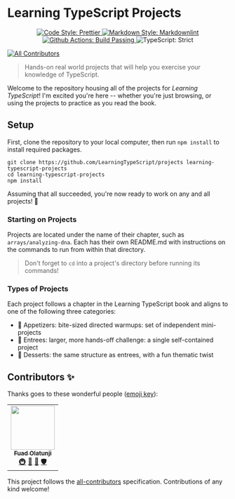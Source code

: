 # Learning TypeScript Projects

<!-- Dev Badge Section -->
<p align="center">
  <a href="https://github.com/LearningTypeScript/projects/actions/workflows/prettier.yml">
    <img alt="Code Style: Prettier" src="https://img.shields.io/badge/code_style-prettier-14cc21.svg">
  </a>
  <a href="https://github.com/LearningTypeScript/projects/actions/workflows/markdown.yml">
    <img alt="Markdown Style: Markdownlint" src="https://img.shields.io/badge/markdown_style-markdownlint-14cc21.svg">
  </a>
  <a href="https://github.com/LearningTypeScript/projects/actions">
    <img alt="Github Actions: Build Passing" src="https://img.shields.io/badge/github_actions-build_passing-14cc21.svg">
  </a>
  <img alt="TypeScript: Strict" src="https://img.shields.io/badge/typescript-strict-14cc21.svg">
</p>

<!-- ALL-CONTRIBUTORS-BADGE:START - Do not remove or modify this section -->

[![All Contributors](https://img.shields.io/badge/all_contributors-1-orange.svg?style=flat-square)](#contributors-)

<!-- ALL-CONTRIBUTORS-BADGE:END -->

> Hands-on real world projects that will help you exercise your knowledge of TypeScript.

Welcome to the repository housing all of the projects for _Learning TypeScript_!
I'm excited you're here -- whether you're just browsing, or using the projects to practice as you read the book.

## Setup

First, clone the repository to your local computer, then run `npm install` to install required packages.

```shell
git clone https://github.com/LearningTypeScript/projects learning-typescript-projects
cd learning-typescript-projects
npm install
```

Assuming that all succeeded, you're now ready to work on any and all projects! 🚀

### Starting on Projects

<!-- TODO: switch to the first project they'd ever need to work on -->

Projects are located under the name of their chapter, such as `arrays/analyzing-dna`.
Each has their own README.md with instructions on the commands to run from within that directory.

> Don't forget to `cd` into a project's directory before running its commands!

### Types of Projects

Each project follows a chapter in the Learning TypeScript book and aligns to one of the following three categories:

- 🥗 Appetizers: bite-sized directed warmups: set of independent mini-projects
- 🍲 Entrees: larger, more hands-off challenge: a single self-contained project
- 🍰 Desserts: the same structure as entrees, with a fun thematic twist

## Contributors ✨

Thanks goes to these wonderful people ([emoji key](https://allcontributors.org/docs/en/emoji-key)):

<!-- ALL-CONTRIBUTORS-LIST:START - Do not remove or modify this section -->
<!-- prettier-ignore-start -->
<!-- markdownlint-disable -->
<table>
  <tr>
    <td align="center"><a href="http://fuadolatunji.me"><img src="https://avatars.githubusercontent.com/u/65264054?v=4?s=100" width="100px;" alt=""/><br /><sub><b>Fuad Olatunji</b></sub></a><br /><a href="#infra-fuadop" title="Infrastructure (Hosting, Build-Tools, etc)">🚇</a> <a href="https://github.com/LearningTypeScript/projects/commits?author=fuadop" title="Documentation">📖</a> <a href="https://github.com/LearningTypeScript/projects/issues?q=author%3Afuadop" title="Bug reports">🐛</a> <a href="#security-fuadop" title="Security">🛡️</a></td>
  </tr>
</table>

<!-- markdownlint-restore -->
<!-- prettier-ignore-end -->

<!-- ALL-CONTRIBUTORS-LIST:END -->

This project follows the [all-contributors](https://github.com/all-contributors/all-contributors) specification. Contributions of any kind welcome!
